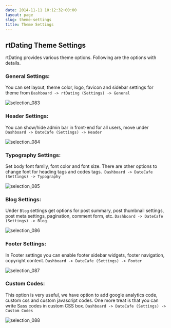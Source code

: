 ```yaml
---
date: 2014-11-11 10:12:32+00:00
layout: page
slug: theme-settings
title: Theme Settings
---
```


## rtDating Theme Settings


rtDating provides various theme options. Following are the options with details.


### General Settings:


You can set layout, theme color, logo, favicon and sidebar settings for theme from `Dashboard -> rtDating (Settings) -> General`

![selection_083](https://cloud.githubusercontent.com/assets/1140051/5279863/76287b8e-7b0f-11e4-90ae-b79dbb77b903.png)


### Header Settings:


You can show/hide admin bar in front-end for all users, move under `Dashboard -> DateCafe (Settings) -> Header`

![selection_084](https://cloud.githubusercontent.com/assets/1140051/5279883/9766f0aa-7b0f-11e4-917f-f19d9669f181.png)


### Typography Settings:


Set body font family, font color and font size. There are other options to change font for heading tags and codes tags.  `Dashboard -> DateCafe (Settings) -> Typography`

![selection_085](https://cloud.githubusercontent.com/assets/1140051/5279895/c99ea0ae-7b0f-11e4-9ffe-b80d586322c9.png)



### Blog Settings:


Under `Blog` settings get options for post summary, post thumbnail settings, post meta settings, pagination, comment form, etc. `Dashboard -> DateCafe (Settings) -> Blog`

![selection_086](https://cloud.githubusercontent.com/assets/1140051/5279905/09e67a60-7b10-11e4-8b11-c859dec6065a.png)


### Footer Settings:


In Footer settings you can enable footer sidebar widgets, footer navigation, copyright content. `Dashboard -> DateCafe (Settings) -> Footer`

![selection_087](https://cloud.githubusercontent.com/assets/1140051/5279919/58384b62-7b10-11e4-8ef9-29d090705afb.png)


### Custom Codes:


This option is very useful, we have option to add google analytics code, custom css and custom javascript codes. One more treat is that you can write Sass codes in custom CSS box. `Dashboard -> DateCafe (Settings) -> Custom Codes`

![selection_088](https://cloud.githubusercontent.com/assets/1140051/5279931/80a4f62c-7b10-11e4-9dfd-1910daf964a5.png)

